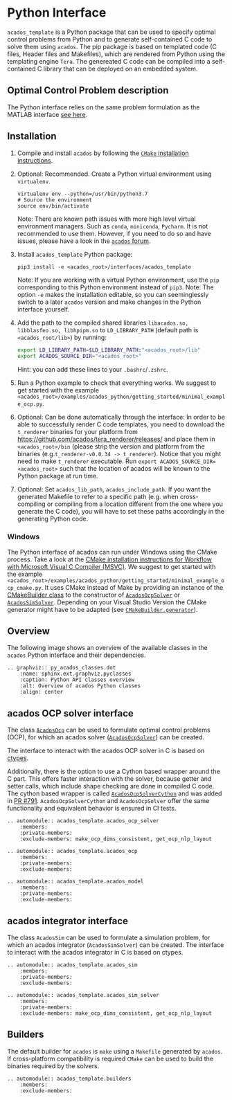 # Python Interface

<!-- ``` eval_rst
.. automodule:: acados_template.
    :members:
    :private-members:
    :undoc-members:
``` -->

`acados_template` is a Python package that can be used to specify optimal control problems from Python and to generate self-contained C code to solve them using `acados`.
The pip package is based on templated code (C files, Header files and Makefiles), which are rendered from Python using the templating engine `Tera`.
The genereated C code can be compiled into a self-contained C library that can be deployed on an embedded system.

## Optimal Control Problem description
The Python interface relies on the same problem formulation as the MATLAB interface [see here](https://github.com/acados/acados/blob/master/docs/problem_formulation/problem_formulation_ocp_mex.pdf).

## Installation
1. Compile and install `acados` by following the [`CMake` installation instructions](../installation/index.md).

2. Optional: Recommended.
    Create a Python virtual environment using `virtualenv`.
    ```
    virtualenv env --python=/usr/bin/python3.7
    # Source the environment
    source env/bin/activate
    ```
    Note: There are known path issues with more high level virtual environment managers. Such as `conda`, `miniconda`, `Pycharm`.
    It is not recommended to use them.
    However, if you need to do so and have issues, please have a look in the [`acados` forum](discourse.acados.org/).

2. Install `acados_template` Python package:
    ```
    pip3 install -e <acados_root>/interfaces/acados_template
    ```
    Note: If you are working with a virtual Python environment, use the `pip` corresponding to this Python environment instead of `pip3`.
    Note: The option `-e` makes the installation editable, so you can seeminglessly switch to a later `acados` version and make changes in the Python interface yourself.

3. Add the path to the compiled shared libraries `libacados.so, libblasfeo.so, libhpipm.so` to `LD_LIBRARY_PATH` (default path is `<acados_root/lib>`) by running:
    ```bash
    export LD_LIBRARY_PATH=$LD_LIBRARY_PATH:"<acados_root>/lib"
    export ACADOS_SOURCE_DIR="<acados_root>"
    ```
    Hint: you can add these lines to your `.bashrc`/`.zshrc`.

4. Run a Python example to check that everything works.
    We suggest to get started with the example
    `<acados_root>/examples/acados_python/getting_started/minimal_example_ocp.py`.

5. Optional: Can be done automatically through the interface:
    In order to be able to successfully render C code templates, you need to download the `t_renderer` binaries for your platform from <https://github.com/acados/tera_renderer/releases/> and place them in `<acados_root>/bin` (please strip the version and platform from the binaries (e.g.`t_renderer-v0.0.34 -> t_renderer`).
    Notice that you might need to make `t_renderer` executable.
    Run `export ACADOS_SOURCE_DIR=<acados_root>` such that the location of acados will be known to the Python package at run time.

6. Optional: Set `acados_lib_path`, `acados_include_path`.
    If you want the generated Makefile to refer to a specific path (e.g. when cross-compiling or compiling from a location different from the one where you generate the C code), you will have to set these paths accordingly in the generating Python code.

### Windows
The Python interface of acados can run under Windows using the CMake process.
Take a look at the [CMake installation instructions for Workflow with Microsoft Visual C Compiler (MSVC)](../installation/index.html#workflow-with-microsoft-visual-c-compiler-msvc).
We suggest to get started with the example
`<acados_root>/examples/acados_python/getting_started/minimal_example_ocp_cmake.py`. It uses CMake instead of Make by providing an instance of the [CMakeBuilder class](#acados_template.builders.CMakeBuilder) to the constructor of [`AcadosOcpSolver`](#acados_template.acados_ocp_solver.AcadosOcpSolver) or [`AcadosSimSolver`](#acados_template.acados_sim_solver.AcadosSimSolver). Depending on your Visual Studio Version the CMake generator might have to be adapted (see [`CMakeBuilder.generator`](#acados_template.builders.CMakeBuilder.generator)).

## Overview
The following image shows an overview of the available classes in the `acados` Python interface and their dependencies.
``` eval_rst
.. graphviz:: py_acados_classes.dot
    :name: sphinx.ext.graphviz.pyclasses
    :caption: Python API classes overview
    :alt: Overview of acados Python classes
    :align: center
```

## acados OCP solver interface
The class [`AcadosOcp`](#acados_template.acados_ocp.AcadosOcp) can be used to formulate optimal control problems (OCP), for which an acados solver ([`AcadosOcpSolver`](#acados_template.acados_ocp_solver.AcadosOcpSolver)) can be created.

The interface to interact with the acados OCP solver in C is based on [ctypes](https://cython.org/).

Additionally, there is the option to use a Cython based wrapper around the C part.
This offers faster interaction with the solver, because getter and setter calls, which include shape checking are done in compiled C code.
The cython based wrapper is called [`AcadosOcpSolverCython`](#acados_template.acados_ocp.AcadosOcpSolverCython) and was added in [PR #791](https://github.com/acados/acados/pull/791).
`AcadosOcpSolverCython` and `AcadosOcpSolver` offer the same functionality and equivalent behavior is ensured in CI tests.

``` eval_rst
.. automodule:: acados_template.acados_ocp_solver
    :members:
    :private-members:
    :exclude-members: make_ocp_dims_consistent, get_ocp_nlp_layout
```


<!-- ## acados OCP -->
``` eval_rst
.. automodule:: acados_template.acados_ocp
    :members:
    :private-members:
    :exclude-members:
```


<!-- ## acados model -->
``` eval_rst
.. automodule:: acados_template.acados_model
    :members:
    :private-members:
    :exclude-members:
```



## acados integrator interface
The class `AcadosSim` can be used to formulate a simulation problem, for which an acados integrator (`AcadosSimSolver`) can be created.
The interface to interact with the acados integrator in C is based on ctypes.

``` eval_rst
.. automodule:: acados_template.acados_sim
    :members:
    :private-members:
    :exclude-members:
```

<!-- ## acados sim solver -->
``` eval_rst
.. automodule:: acados_template.acados_sim_solver
    :members:
    :private-members:
    :exclude-members: make_ocp_dims_consistent, get_ocp_nlp_layout
```

## Builders
The default builder for `acados` is `make` using a `Makefile` generated by `acados`.
If cross-platform compatibility is required `CMake` can be used to build the binaries required by the solvers.
``` eval_rst
.. automodule:: acados_template.builders
    :members:
    :exclude-members:
```

